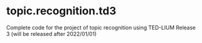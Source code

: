 # topic.recognition.td3
Complete code for the project of topic recognition using TED-LIUM Release 3 (will be released after 2022/01/01)
